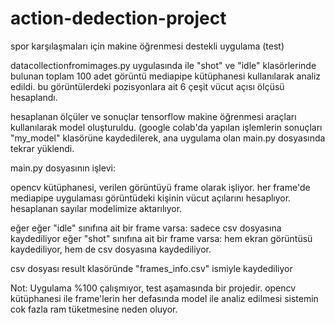# action-dedection-project
spor karşılaşmaları için makine öğrenmesi destekli uygulama (test)




datacollectionfromimages.py uygulasında ile "shot" ve "idle" klasörlerinde bulunan toplam 100 adet görüntü mediapipe kütüphanesi kullanılarak analiz edildi.
bu görüntülerdeki pozisyonlara ait 6 çeşit vücut açısı ölçüsü hesaplandı. 

hesaplanan ölçüler ve sonuçlar tensorflow makine öğrenmesi araçları kullanılarak model oluşturuldu. (google colab'da yapılan işlemlerin sonuçları "my_model" klasörüne kaydedilerek, ana uygulama olan main.py dosyasında tekrar yüklendi.


main.py dosyasının işlevi:

opencv kütüphanesi, verilen görüntüyü frame olarak işliyor. her frame'de mediapipe uygulaması görüntüdeki kişinin vücut açılarını hesaplıyor.
hesaplanan sayılar modelimize aktarılıyor.

eğer eğer "idle" sınıfına ait bir frame varsa: sadece csv dosyasına kaydediliyor 
eğer "shot" sınıfına ait bir frame varsa:  hem ekran görüntüsü kaydediliyor, hem de csv dosyasına kaydediliyor. 

csv dosyası result klasöründe "frames_info.csv" ismiyle kaydediliyor

Not: Uygulama %100 çalışmıyor, test aşamasında bir projedir. 
opencv kütüphanesi ile frame'lerin her defasında model ile analiz edilmesi sistemin cok fazla ram tüketmesine neden oluyor.






